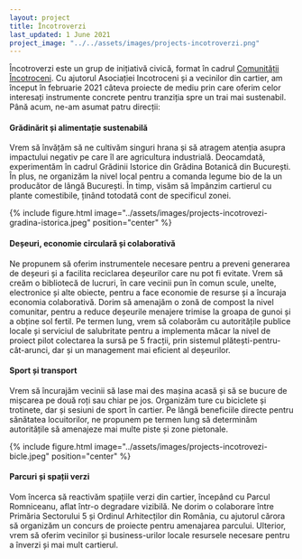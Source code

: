 ```yaml
---
layout: project
title: Încotroverzi
last_updated: 1 June 2021
project_image: "../../assets/images/projects-incotroverzi.png"
---
```


Încotroverzi este un grup de inițiativă civică, format în cadrul [Comunității Încotroceni](https://www.facebook.com/groups/390327154644323). Cu ajutorul Asociației Incotroceni și a vecinilor din cartier, am început în februarie 2021 câteva proiecte de mediu prin care oferim celor  interesați instrumente concrete pentru tranziția spre un trai mai sustenabil. Până acum, ne-am asumat patru direcții:

#### Grădinărit și alimentație sustenabilă

Vrem să învățăm să ne cultivăm singuri hrana și să atragem atenția asupra impactului negativ pe care îl are agricultura industrială. Deocamdată, experimentăm în cadrul Grădinii Istorice din Grădina Botanică din București. În plus, ne organizăm la nivel local pentru a comanda legume bio de la un producător de lângă București. În timp, visăm să împânzim cartierul cu plante comestibile, ținând totodată cont de specificul zonei.

{% include figure.html image="../assets/images/projects-incotrovezi-gradina-istorica.jpeg" position="center" %}

#### Deșeuri, economie circulară și colaborativă

Ne propunem să oferim instrumentele necesare pentru a preveni generarea de deșeuri și a facilita reciclarea deșeurilor care nu pot fi evitate. Vrem să creăm o bibliotecă de lucruri, în care vecinii pun în comun scule, unelte, electronice și alte obiecte, pentru a face economie de  resurse și a încuraja economia colaborativă. Dorim să amenajăm o zonă de compost la nivel comunitar, pentru a reduce deșeurile menajere trimise la groapa de gunoi și a obține sol fertil. Pe termen lung, vrem să colaborăm cu autoritățile publice locale și serviciul de salubritate pentru a implementa măcar la nivel de proiect pilot colectarea la sursă pe 5 fracții, prin sistemul plătești-pentru-cât-arunci, dar și un management mai eficient al deșeurilor.

#### Sport și transport

Vrem să încurajăm vecinii să lase mai des mașina acasă și să se bucure de mișcarea pe două roți sau chiar pe jos. Organizăm ture cu biciclete și trotinete, dar și sesiuni de sport în cartier. Pe lângă beneficiile directe pentru sănătatea locuitorilor, ne propunem pe termen lung să determinăm autoritățile să amenajeze mai multe piste și zone pietonale.

{% include figure.html image="../assets/images/projects-incotrovezi-bicle.jpeg" position="center" %}

#### Parcuri și spații verzi

Vom încerca să reactivăm spațiile verzi din cartier, începând cu Parcul Romniceanu, aflat într-o degradare vizibilă. Ne dorim o colaborare între Primăria Sectorului 5 și Ordinul Arhitecților din România, cu ajutorul cărora să organizăm un concurs de proiecte pentru amenajarea  parcului. Ulterior, vrem să oferim vecinilor și business-urilor locale resursele necesare pentru a înverzi și
mai mult cartierul.
